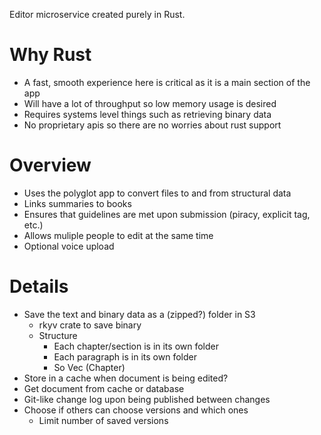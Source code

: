 Editor microservice created purely in Rust.

# Why Rust
* A fast, smooth experience here is critical as it is a main section of the app
* Will have a lot of throughput so low memory usage is desired
* Requires systems level things such as retrieving binary data
* No proprietary apis so there are no worries about rust support

# Overview
* Uses the polyglot app to convert files to and from structural data
* Links summaries to books
* Ensures that guidelines are met upon submission (piracy, explicit tag, etc.)
* Allows muliple people to edit at the same time
* Optional voice upload

# Details
* Save the text and binary data as a (zipped?) folder in S3
  * rkyv crate to save binary
  * Structure
    * Each chapter/section is in its own folder
    * Each paragraph is in its own folder
    * So Vec<Paragraph> (Chapter<Paragraph>)
* Store in a cache when document is being edited?
* Get document from cache or database
* Git-like change log upon being published between changes
* Choose if others can choose versions and which ones
  * Limit number of saved versions
